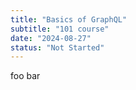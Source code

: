 ```yaml
---
title: "Basics of GraphQL"
subtitle: "101 course"
date: "2024-08-27"
status: "Not Started"
---
```


foo bar
